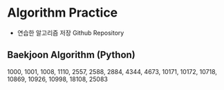 # Algorithm Practice
- 연습한 알고리즘 저장 Github Repository


## Baekjoon Algorithm (Python)
1000, 1001, 1008, 1110, 2557, 2588, 2884, 4344, 4673, 10171, 10172, 10718, 10869, 10926, 10998, 18108, 25083